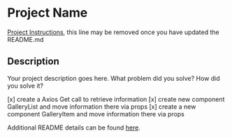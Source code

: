 # Project Name

[Project Instructions](./INSTRUCTIONS.md), this line may be removed once you have updated the README.md

## Description

Your project description goes here. What problem did you solve? How did you solve it?

[x] create a Axios Get call to retrieve information
[x] create new component GalleryList and move information there via props
[x] create a new component GalleryItem and move information there via props

Additional README details can be found [here](https://github.com/PrimeAcademy/readme-template/blob/master/README.md).
